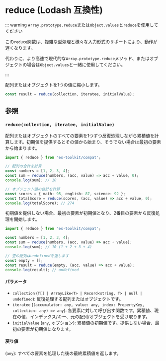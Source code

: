 # reduce (Lodash 互換性)

::: warning `Array.prototype.reduce`または`Object.values`と`reduce`を使用してください

この`reduce`関数は、複雑な型処理と様々な入力形式のサポートにより、動作が遅くなります。

代わりに、より高速で現代的な`Array.prototype.reduce`メソッド、またはオブジェクトの場合は`Object.values`と一緒に使用してください。

:::

配列またはオブジェクトを1つの値に縮小します。

```typescript
const result = reduce(collection, iteratee, initialValue);
```

## 参照

### `reduce(collection, iteratee, initialValue)`

配列またはオブジェクトのすべての要素を1つずつ反復処理しながら累積値を計算します。初期値を提供するとその値から始まり、そうでない場合は最初の要素から始まります。

```typescript
import { reduce } from 'es-toolkit/compat';

// 配列の合計を計算
const numbers = [1, 2, 3, 4];
const sum = reduce(numbers, (acc, value) => acc + value, 0);
console.log(sum); // 10

// オブジェクト値の合計を計算
const scores = { math: 95, english: 87, science: 92 };
const totalScore = reduce(scores, (acc, value) => acc + value, 0);
console.log(totalScore); // 274
```

初期値を提供しない場合、最初の要素が初期値となり、2番目の要素から反復処理を開始します。

```typescript
import { reduce } from 'es-toolkit/compat';

const numbers = [1, 2, 3, 4];
const sum = reduce(numbers, (acc, value) => acc + value);
console.log(sum); // 10 (1 + 2 + 3 + 4)

// 空の配列はundefinedを返します
const empty = [];
const result = reduce(empty, (acc, value) => acc + value);
console.log(result); // undefined
```

#### パラメータ

- `collection` (`T[] | ArrayLike<T> | Record<string, T> | null | undefined`): 反復処理する配列またはオブジェクトです。
- `iteratee` (`(accumulator: any, value: any, index: PropertyKey, collection: any) => any`): 各要素に対して呼び出す関数です。累積値、現在の値、インデックス/キー、元の配列/オブジェクトを受け取ります。
- `initialValue` (`any`, オプション): 累積値の初期値です。提供しない場合、最初の要素が初期値になります。

#### 戻り値

(`any`): すべての要素を処理した後の最終累積値を返します。
